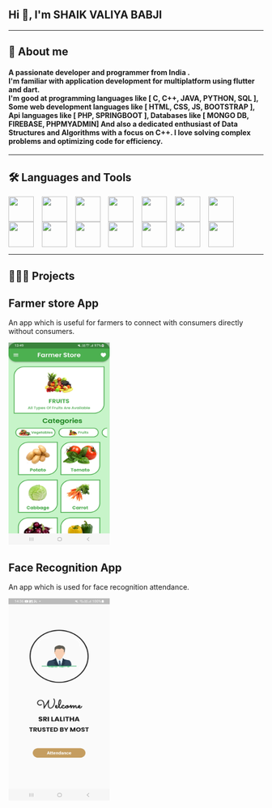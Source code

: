 <h2 align="left">Hi 👋, I'm SHAIK VALIYA BABJI</h2>
<hr>
<h2 align="left">📝 About me </h2>

<h4 align="left">
A passionate developer and programmer from India .<br>
I'm familiar with application development for multiplatform using flutter and dart.<br>
I'm good at programming languages like [ C, C++, JAVA, PYTHON, SQL ], Some web development languages like [ HTML, CSS, JS, BOOTSTRAP ], Api languages like [ PHP, SPRINGBOOT ], Databases like [ MONGO DB, FIREBASE, PHPMYADMIN] And also a dedicated enthusiast of Data Structures and Algorithms with a focus on C++. I love solving complex problems and optimizing code for efficiency. </h4>

<hr>
<h2 align="left">🛠️ Languages and Tools </h2>
<p><img src="https://www.pngkit.com/png/full/101-1010012_download-png.png" width="50" height="50" align="center">&nbsp;&nbsp;&nbsp;&nbsp;<img src="https://logodix.com/logo/1137946.png" width="50" height="50" align="center">&nbsp;&nbsp;&nbsp;&nbsp;<img src="https://uploads-ssl.webflow.com/5ffe5bee629c3505f14fb1fd/604aa487faeeda20e43980d2_java_logo.png" width="50" height="50" align="center">&nbsp;&nbsp;&nbsp;&nbsp;<img src="https://cdn.picpng.com/logo/language-logo-python-44976.png" width="50" height="50" align="center">&nbsp;&nbsp;&nbsp;&nbsp;<img src="https://cdn.freebiesupply.com/logos/large/2x/php-1-logo-png-transparent.png" width="50" height="50" align="center">&nbsp;&nbsp;&nbsp;&nbsp;<img src="https://www.pc-freak.net/images/mysql-rename-forbid-disable-database-howto-logo.png" width="50" height="50" align="center">&nbsp;&nbsp;&nbsp;&nbsp;<img src="https://www.diegovernan.com.br/images/css-logo.png" width="50" height="50" align="center">&nbsp;&nbsp;&nbsp;&nbsp;<img src="https://cdn.pixabay.com/photo/2017/08/05/11/16/logo-2582748_1280.png" width="50" height="50" align="center">&nbsp;&nbsp;&nbsp;&nbsp;<img src="https://www.britefish.net/wp-content/uploads/2019/06/logo-javascript-2.png" width="50" height="50" align="center">&nbsp;&nbsp;&nbsp;&nbsp;<img src="https://viseux.net/portfolio/img/skills/bootstrap.png" width="50" height="50" align="center">&nbsp;&nbsp;&nbsp;&nbsp;<img src="https://note-and-blog.oss-cn-beijing.aliyuncs.com/spring_boot_logo.png" width="50" height="50" align="center">&nbsp;&nbsp;&nbsp;&nbsp;<img src="http://pluspng.com/img-png/mongodb-png-read-only-views-in-mongodb-3-4-413.png" width="50" height="50" align="center">&nbsp;&nbsp;&nbsp;&nbsp;<img src="https://cdn.dribbble.com/users/528264/screenshots/3140440/firebase_logo.png" width="50" height="50" align="center">&nbsp;&nbsp;&nbsp;&nbsp;<img src="https://wiki.hostek.com/images/6/6a/Phpmyadmin_300.png" width="50" height="50" align="center"></p>

<hr>
<h2 align="left">👩🏻‍💻 Projects </h2>
<p>
<div>
  <h2>Farmer store App</h2>
  <p>An app which is useful for farmers to connect with consumers directly without consumers.</p>
  <a href="#"><img src="https://github.com/20A31A05I9/20A31A05I9/blob/main/Screenshot_20230626_134930.jpg?raw=true" alt="Farmer store app" width="200" height="400">
  </a>
</div>
<div>
  <h2>Face Recognition App</h2>
  <p>An app which is used for face recognition attendance.</p>
  <a href="#"><img src="https://github.com/20A31A05I9/20A31A05I9/blob/main/Screenshot_20230626_143604.jpg?raw=true" alt="Farmer store app" width="200" height="400">
  </a>
</div>
</p>
